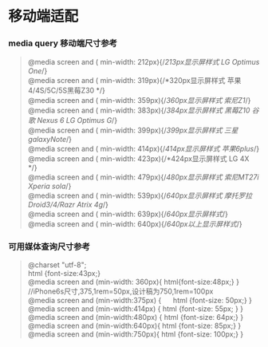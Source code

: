 # 移动端适配
### media query 移动端尺寸参考
> @media screen and ( min-width: 212px){/*213px显示屏样式 LG Optimus One*/}<br/>
@media screen and ( min-width: 319px){/*320px显示屏样式 苹果4/4S/5C/5S黑莓Z30 */}<br/>
@media screen and ( min-width: 359px){/*360px显示屏样式 索尼Z1*/}<br/>
@media screen and ( min-width: 383px){/*384px显示屏样式 黑莓Z10 谷歌 Nexus 6 LG Optimus G*/}<br/>
@media screen and ( min-width: 399px){/*399px显示屏样式 三星galaxyNote*/}<br/>
@media screen and ( min-width: 414px){/*414px显示屏样式 苹果6plus*/}<br/>
@media screen and ( min-width: 423px){/*424px显示屏样式 LG 4X */}<br/>
@media screen and ( min-width: 479px){/*480px显示屏样式 索尼MT27i Xperia sola*/}<br/>
@media screen and ( min-width: 539px){/*640px显示屏样式 摩托罗拉Droid3/4/Razr Atrix 4g*/}<br/>
@media screen and ( min-width: 639px){/*640px显示屏样式*/}<br/>
@media screen and ( min-width: 640px){/*640px以上显示屏样式*/}<br/>

### 可用媒体查询尺寸参考
> @charset "utf-8";<br/>
html {font-size:43px;}<br/>
@media screen and (min-width: 360px){
    html{font-size:48px;}
}<br/>
//iPhone6s尺寸,375,1rem=50px,设计稿为750,1rem=100px<br/>
@media screen and (min-width:375px) {   
    html {font-size: 50px;}
}<br/>
@media screen and (min-width:414px) {
    html {font-size: 55px; }
}<br/>
@media screen and (min-width:480px) {
    html {font-size: 64px;}
}<br/>
@media screen and (min-width:640px){
    html {font-size: 85px;}
}<br/>
@media screen and (min-width:750px){
    html {font-size: 100px;}
}
